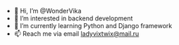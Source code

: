 - 👋 Hi, I’m @WonderVika
- 👀 I’m interested in backend development
- 🌱 I’m currently learning Python and Django framework
- 📫 Reach me via email ladyvixtwix@mail.ru

<!---
WonderVika/WonderVika is a ✨ special ✨ repository because its `README.md` (this file) appears on your GitHub profile.
You can click the Preview link to take a look at your changes.
--->
